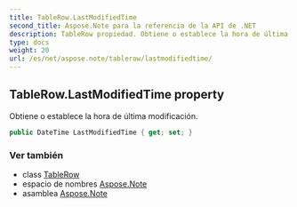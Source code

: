 ```yaml
---
title: TableRow.LastModifiedTime
second_title: Aspose.Note para la referencia de la API de .NET
description: TableRow propiedad. Obtiene o establece la hora de última modificación.
type: docs
weight: 20
url: /es/net/aspose.note/tablerow/lastmodifiedtime/
---
```

## TableRow.LastModifiedTime property

Obtiene o establece la hora de última modificación.

```csharp
public DateTime LastModifiedTime { get; set; }
```

### Ver también

* class [TableRow](../)
* espacio de nombres [Aspose.Note](../../tablerow/)
* asamblea [Aspose.Note](../../../)



